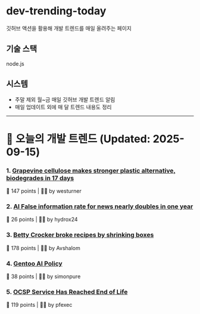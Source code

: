 # dev-trending-today
깃허브 액션을 활용해 개발 트렌드를 매일 올려주는 페이지

## 기술 스택
node.js
## 시스템
- 주말 제외 월~금 매일 깃허브 개발 트렌드 알림
- 매일 업데이트 외에 매 달 트렌드 내용도 정리
---

# 📰 오늘의 개발 트렌드 (Updated: 2025-09-15)

### 1. [Grapevine cellulose makes stronger plastic alternative, biodegrades in 17 days](https://www.sdstate.edu/news/2025/08/can-grapevines-help-slow-plastic-waste-problem)
💬 147 points | 🧑‍💻 by westurner

### 2. [AI False information rate for news nearly doubles in one year](https://www.newsguardtech.com/ai-monitor/august-2025-ai-false-claim-monitor/)
💬 26 points | 🧑‍💻 by hydrox24

### 3. [Betty Crocker broke recipes by shrinking boxes](https://www.cubbyathome.com/boxed-cake-mix-sizes-have-shrunk-80045058)
💬 178 points | 🧑‍💻 by Avshalom

### 4. [Gentoo AI Policy](https://wiki.gentoo.org/wiki/Project:Council/AI_policy)
💬 38 points | 🧑‍💻 by simonpure

### 5. [OCSP Service Has Reached End of Life](https://letsencrypt.org/2025/08/06/ocsp-service-has-reached-end-of-life)
💬 119 points | 🧑‍💻 by pfexec

